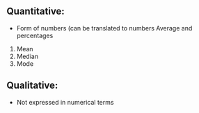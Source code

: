 ## Quantitative:
- Form of numbers (can be translated to numbers
Average and percentages
1. Mean
2. Median
3. Mode

## Qualitative:
- Not expressed in numerical terms
